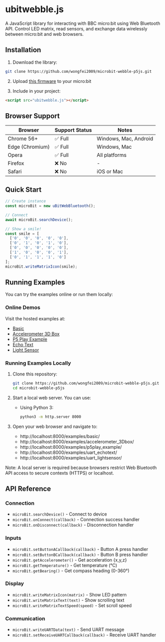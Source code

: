 # ubitwebble.js
A JavaScript library for interacting with BBC micro:bit using Web Bluetooth API. Control LED matrix, read sensors, and exchange data wirelessly between micro:bit and web browsers.

## Installation

1. Download the library:
```bash
git clone https://github.com/wongfei2009/microbit-webble-p5js.git
```

2. Upload [this firmware](https://makecode.microbit.org/S33089-57376-41730-49966) to your micro:bit

3. Include in your project:
```html
<script src="ubitwebble.js"></script>
```

## Browser Support

| Browser | Support Status | Notes |
|---------|---------------|-------|
| Chrome 56+ | ✅ Full | Windows, Mac, Android |
| Edge (Chromium) | ✅ Full | Windows, Mac |
| Opera | ✅ Full | All platforms |
| Firefox | ❌ No | - |
| Safari | ❌ No | iOS or Mac |

## Quick Start

```javascript
// Create instance
const microBit = new uBitWebBluetooth();

// Connect
await microBit.searchDevice();

// Show a smile!
const smile = [
  ['0', '0', '0', '0', '0'],
  ['0', '1', '0', '1', '0'],
  ['0', '0', '0', '0', '0'], 
  ['1', '0', '0', '0', '1'],
  ['0', '1', '1', '1', '0']
];
microBit.writeMatrixIcon(smile);
```

## Running Examples

You can try the examples online or run them locally:

### Online Demos
Visit the hosted examples at:
- [Basic](https://wongfei2009.github.io/microbit-webble-p5js/examples/basic/)
- [Accelerometer 3D Box](https://wongfei2009.github.io/microbit-webble-p5js/examples/accelerometer_3Dbox/)
- [P5 Play Example](https://wongfei2009.github.io/microbit-webble-p5js/examples/p5play_example/)
- [Echo Text](https://wongfei2009.github.io/microbit-webble-p5js/examples/uart_echotext/)
- [Light Sensor](https://wongfei2009.github.io/microbit-webble-p5js/examples/uart_lightsensor/)

### Running Examples Locally

1. Clone this repository:
   ```sh
   git clone https://github.com/wongfei2009/microbit-webble-p5js.git
   cd microbit-webble-p5js
   ```

2. Start a local web server. You can use:

   - Using Python 3:
     ```sh
     python3 -m http.server 8000
     ```
   
3. Open your web browser and navigate to:
   - http://localhost:8000/examples/basic/
   - http://localhost:8000/examples/accelerometer_3Dbox/
   - http://localhost:8000/examples/p5play_example/ 
   - http://localhost:8000/examples/uart_echotext/
   - http://localhost:8000/examples/uart_lightsensor/

Note: A local server is required because browsers restrict Web Bluetooth API access to secure contexts (HTTPS) or localhost.


## API Reference

### Connection
- `microBit.searchDevice()` - Connect to device
- `microBit.onConnect(callback)` - Connection success handler
- `microBit.onDisconnect(callback)` - Disconnection handler

### Inputs
- `microBit.setButtonACallback(callback)` - Button A press handler
- `microBit.setButtonBCallback(callback)` - Button B press handler
- `microBit.getAccelerometer()` - Get acceleration {x,y,z}
- `microBit.getTemperature()` - Get temperature (°C)
- `microBit.getBearing()` - Get compass heading (0-360°)

### Display
- `microBit.writeMatrixIcon(matrix)` - Show LED pattern
- `microBit.writeMatrixText(text)` - Show scrolling text
- `microBit.writeMatrixTextSpeed(speed)` - Set scroll speed

### Communication
- `microBit.writeUARTData(text)` - Send UART message
- `microBit.setReceiveUARTCallback(callback)` - Receive UART handler




